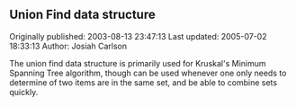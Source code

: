 ## Union Find data structure 
Originally published: 2003-08-13 23:47:13 
Last updated: 2005-07-02 18:33:13 
Author: Josiah Carlson 
 
The union find data structure is primarily used for Kruskal's Minimum Spanning Tree algorithm, though can be used whenever one only needs to determine of two items are in the same set, and be able to combine sets quickly.